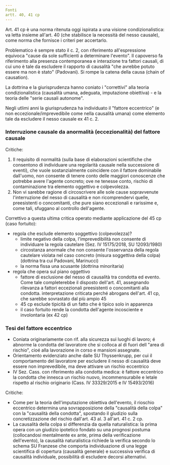 ```yaml
---
Fonti
artt. 40, 41 cp
---
```


Art. 41 cp è una norma ritenuta oggi ispirata a una visione condizionalistica: va letta insieme all'art. 40 (che stabilisce la necessità del nesso causale), come norma che fornisce i criteri per accertarlo.

Problematico è sempre stato il c. 2, con riferimento all'espressione equivoca "cause da sole sufficienti a determinare l'evento".
Il capoverso fa riferimento alla presenza contemporanea e interazione tra fattori causali, di cui uno è  tale da escludere il rapporto di causalità "che avrebbe potuto essere ma non è stato" (Padovani). Si rompe la catena della causa (chain of causation).

La dottrina e la giurisprudenza hanno coniato i "correttivi" alla teoria condizionalistica (causalità umana, adeguata, imputazione obiettiva) - e la teoria delle "serie causali autonome".

Negli utlimi anni la giurisprudenza ha individuato il "fattore eccentrico" (e non eccezionale/imprevedibile come nella causalità umana) come elemento tale da escludere il nesso causale ex 41 c. 2. 

### Interruzione causale da anormalità (eccezionalità) del fattore causale
Critiche:
1. Il requisito di normalità (sulla base di elaborazioni scientifiche che consentono di individuare una regolarità causale nella successione di eventi), che vuole sostanzialmente coincidere con il fattore dominabile dall'uomo, non consente di tenere conto delle maggiori conoscenze che potrebbe avere l'agente concreto; ove ne tenesse conto, rischio di contaminazione tra elemento oggettivo e colpevolezza.
2. Non vi sarebbe ragione di circoscrivere alle sole cause sopravvenute l'interruzione del nesso di causalità e non ricomprendervi quelle, preesistenti o concomitanti, che pure siano eccezionali e rarissime e, come tali, sfuggano al controllo dell'agente.

Correttivo a questa ultima critica operato mediante applicazione del 45 cp (caso fortuito):
- regola che esclude elemento soggettivo (colpevolezza)?
	- limite negativo della colpa, l'imprevedibilità non consente di individuare la regola cautelare (Sez. IV 15175/2018, SU 12093/1980)
	- circostanza anormale che non consente l'osservanza della regola cautelare violata nel caso concreto (misura soggettiva della colpa) (dottrina tra cui Padovani, Marinucci)
	- la norma fissa una scusante (dottrina minoritaria)
- regola che opera sul piano oggettivo
	- fattore di esclusione del nesso di causalità tra condotta ed evento. Come tale completerebbe il disposto dell'art. 41, assegnando rilevanza a fattori eccezionali preesistenti o concomitanti alla condotta. interpretazione criticata perché abrogans dell'art. 41 cp, che sarebbe sovrastato dal più ampio 45
	- 45 cp esclude tipicità di un fatto che è tipico solo in apparenza
	- il caso fortuito rende la condotta dell'agente incosciente e involontaria (ex 42 cp)

### Tesi del fattore eccentrico
- Coniata originariamente con rif. alla sicurezza sui luoghi di lavoro; é abnorme la condotta del lavoratore che si colloca al di fuori dell "area di rischio", cioé alla lavorazione in corso e mansioni assegnate.
- Orientamento evidenziato anche dalle SU Thyssenkrupp, per cui il comportamento del lavoratore per escludere il nesso di causalità deve essere non imprevedibile, ma deve attivare un rischio eccentrico
- IV Sez. Cass. con riferimento alla condotta medica: è fattore eccentrico la condotta che innesca un rischio nuovo, incommensurabile e letale rispetto al rischio originario (Cass. IV 33329/2015 e IV 15493/2016)

Critiche:
- Come per la teoria dell'imputazione obiettiva dell'evento, il rioschio eccentrico determina una sovrapposizione della "causalità della colpa" con la "causalità della condotta", spostando il giudizio sulla concretizzazione del rischio dall'art. 43 al. 3 all'art. 41 c. 2 cp.
- La causalità della colpa si differenzia da quella naturalistica: la prima opera con un giudizio ipotetico fondato su una prognosi postuma (collocandosi mentalmente ex ante, prima della verificazione dell'evento), la causalità naturalistica richiede la verifica secondo lo schema SU Franzese  che comporta individuazione di una legge scientifica di copertura (causalità generale) e successiva verifica di causalità individuale, possibilità di escludere decorsi alternativi.